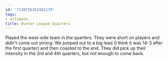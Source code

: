 ```yaml
---
id: '7138726353192179'
tags:
- ultimate
title: Winter League Quarters
---
```


Played the west-side team in the quarters. They were short on players and didn't come out strong. We jumped out to a big lead (I think it was 14-3 after the first quarter) and then coasted to the end. They did pick up their intensity in the 3rd and 4th quarters, but not enough to come back.
